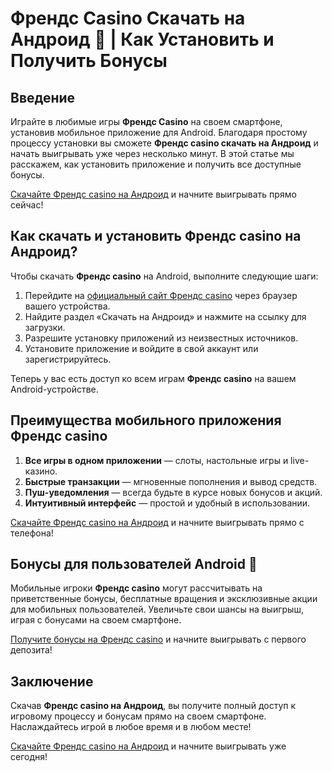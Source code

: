 # Френдс Casino Скачать на Андроид 📲 | Как Установить и Получить Бонусы

## Введение

Играйте в любимые игры **Френдс Casino** на своем смартфоне, установив мобильное приложение для Android. Благодаря простому процессу установки вы сможете **Френдс casino скачать на Андроид** и начать выигрывать уже через несколько минут. В этой статье мы расскажем, как установить приложение и получить все доступные бонусы.

[Скачайте Френдс casino на Андроид](https://gofriends.run/linkb2) и начните выигрывать прямо сейчас!

## Как скачать и установить Френдс casino на Андроид?

Чтобы скачать **Френдс casino** на Android, выполните следующие шаги:

1. Перейдите на [официальный сайт Френдс casino](https://gofriends.run/linkb2) через браузер вашего устройства.
2. Найдите раздел «Скачать на Андроид» и нажмите на ссылку для загрузки.
3. Разрешите установку приложений из неизвестных источников.
4. Установите приложение и войдите в свой аккаунт или зарегистрируйтесь.

Теперь у вас есть доступ ко всем играм **Френдс casino** на вашем Android-устройстве.

## Преимущества мобильного приложения Френдс casino

1. **Все игры в одном приложении** — слоты, настольные игры и live-казино.
2. **Быстрые транзакции** — мгновенные пополнения и вывод средств.
3. **Пуш-уведомления** — всегда будьте в курсе новых бонусов и акций.
4. **Интуитивный интерфейс** — простой и удобный в использовании.

[Скачайте Френдс casino на Андроид](https://gofriends.run/linkb2) и начните выигрывать прямо с телефона!

## Бонусы для пользователей Android 🎁

Мобильные игроки **Френдс casino** могут рассчитывать на приветственные бонусы, бесплатные вращения и эксклюзивные акции для мобильных пользователей. Увеличьте свои шансы на выигрыш, играя с бонусами на своем смартфоне.

[Получите бонусы на Френдс casino](https://gofriends.run/linkb2) и начните выигрывать с первого депозита!

## Заключение

Скачав **Френдс casino на Андроид**, вы получите полный доступ к игровому процессу и бонусам прямо на своем смартфоне. Наслаждайтесь игрой в любое время и в любом месте!

[Скачайте Френдс casino на Андроид](https://gofriends.run/linkb2) и начните выигрывать уже сегодня!

